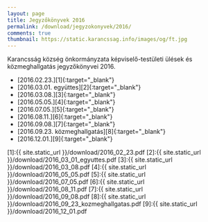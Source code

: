 ```yaml
---
layout: page
title: Jegyzőkönyvek 2016
permalink: /download/jegyzokonyvek/2016/
comments: true
thumbnail: https://static.karancssag.info/images/og/ft.jpg
---
```


Karancsság község önkormányzata képviselő-testületi ülések és közmeghallgatás jegyzőkönyvei 2016.

+ [2016.02.23.][1]{:target="_blank"}
+ [2016.03.01. együttes][2]{:target="_blank"}
+ [2016.03.08.][3]{:target="_blank"}
+ [2016.05.05.][4]{:target="_blank"}
+ [2016.07.05.][5]{:target="_blank"}
+ [2016.08.11.][6]{:target="_blank"}
+ [2016.09.08.][7]{:target="_blank"}
+ [2016.09.23. közmeghallgatás][8]{:target="_blank"}
+ [2016.12.01.][9]{:target="_blank"}


[1]:{{ site.static_url }}/download/2016_02_23.pdf
[2]:{{ site.static_url }}/download/2016_03_01_egyuttes.pdf
[3]:{{ site.static_url }}/download/2016_03_08.pdf
[4]:{{ site.static_url }}/download/2016_05_05.pdf
[5]:{{ site.static_url }}/download/2016_07_05.pdf
[6]:{{ site.static_url }}/download/2016_08_11.pdf
[7]:{{ site.static_url }}/download/2016_09_08.pdf
[8]:{{ site.static_url }}/download/2016_09_23_kozmeghallgatas.pdf
[9]:{{ site.static_url }}/download/2016_12_01.pdf